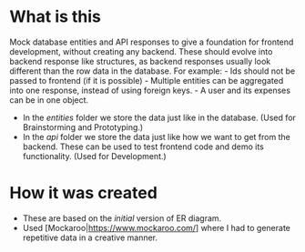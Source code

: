# What is this

Mock database entities and API responses to give a foundation for frontend development, without creating any backend.
These should evolve into backend response like structures, as backend responses usually look different than the row data in the database. For example: - Ids should not be passed to frontend (if it is possible) - Multiple entities can be aggregated into one response, instead of using foreign keys. - A user and its expenses can be in one object.

- In the _entities_ folder we store the data just like in the database. (Used for Brainstorming and Prototyping.)
- In the _api_ folder we store the data just like how we want to get from the backend.
  These can be used to test frontend code and demo its functionality. (Used for Development.)

# How it was created

- These are based on the _initial_ version of ER diagram.
- Used [Mockaroo|https://www.mockaroo.com/] where I had to generate repetitive data in a creative manner.
